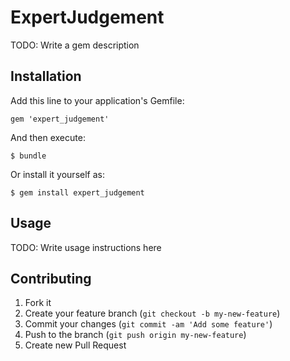 # ExpertJudgement

TODO: Write a gem description

## Installation

Add this line to your application's Gemfile:

    gem 'expert_judgement'

And then execute:

    $ bundle

Or install it yourself as:

    $ gem install expert_judgement

## Usage

TODO: Write usage instructions here

## Contributing

1. Fork it
2. Create your feature branch (`git checkout -b my-new-feature`)
3. Commit your changes (`git commit -am 'Add some feature'`)
4. Push to the branch (`git push origin my-new-feature`)
5. Create new Pull Request
